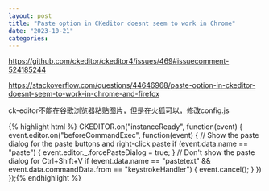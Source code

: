 ```yaml
---
layout: post
title: "Paste option in CKeditor doesnt seem to work in Chrome"
date: "2023-10-21"
categories: 
---
```

<p><a href="https://github.com/ckeditor/ckeditor4/issues/469#issuecomment-524185244">https://github.com/ckeditor/ckeditor4/issues/469#issuecomment-524185244</a></p>
<p><a href="https://stackoverflow.com/questions/44646968/paste-option-in-ckeditor-doesnt-seem-to-work-in-chrome-and-firefox">https://stackoverflow.com/questions/44646968/paste-option-in-ckeditor-doesnt-seem-to-work-in-chrome-and-firefox</a></p>
<p>ck-editor不能在谷歌浏览器粘贴图片，但是在火狐可以，修改config.js</p>
{% highlight html %}
CKEDITOR.on(&quot;instanceReady&quot;, function(event) {
event.editor.on(&quot;beforeCommandExec&quot;, function(event) {
// Show the paste dialog for the paste buttons and right-click paste
if (event.data.name == &quot;paste&quot;) {
event.editor._.forcePasteDialog = true;
}
// Don&#39;t show the paste dialog for Ctrl+Shift+V
if (event.data.name == &quot;pastetext&quot; &amp;&amp; event.data.commandData.from == &quot;keystrokeHandler&quot;) {
event.cancel();
}
})
});{% endhighlight %}
<p>&nbsp;</p>
